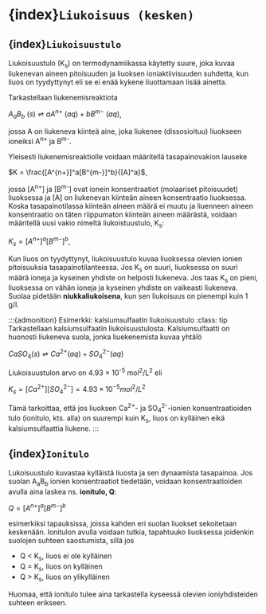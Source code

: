 # {index}`Liukoisuus (kesken)`

## {index}`Liukoisuustulo`
Liukoisuustulo (K<sub>s</sub>) on termodynamiikassa käytetty suure, joka kuvaa liukenevan aineen pitoisuuden ja liuoksen ioniaktiivisuuden suhdetta, kun liuos on tyydyttynyt eli se ei enää kykene liuottamaan lisää ainetta.

Tarkastellaan liukenemisreaktiota

$A_aB_b \ (s) ⇌  aA^{n+} \ (aq) + bB^{m-} \ (aq)$,

jossa A on liukeneva kiinteä aine, joka liukenee (dissosioituu) liuokseen ioneiksi A<sup>n+</sup> ja B<sup>m-</sup>.

Yleisesti liukenemisreaktiolle voidaan määritellä tasapainovakion lauseke

$K = \frac{[A^{n+}]^a[B^{m-}]^b}{[A]^a}$,

jossa [A<sup>n+</sup>] ja [B<sup>m-</sup>] ovat ionein konsentraatiot (molaariset pitoisuudet) liuoksessa ja [A] on liukenevan kiinteän aineen konsentraatio liuoksessa. Koska tasapainotilassa kiinteän aineen määrä ei muutu ja liuenneen aineen konsentraatio on täten riippumaton kiinteän aineen määrästä, voidaan määritellä uusi vakio nimeltä liukoistuustulo, K<sub>s</sub>:

$K_{s} = [A^{n+}]^a[B^{m-}]^b$,

Kun liuos on tyydyttynyt, liukoisuustulo kuvaa liuoksessa olevien ionien pitoisuuksia tasapainotilanteessa. Jos K<sub>s</sub> on suuri, liuoksessa on suuri määrä ioneja ja kyseinen yhdiste on helposti liukeneva. Jos taas K<sub>s</sub> on pieni, liuoksessa on vähän ioneja ja kyseinen yhdiste on vaikeasti liukeneva. Suolaa pidetään **niukkaliukoisena**, kun sen liukoisuus on pienempi kuin 1 g/l.

:::{admonition} Esimerkki: kalsiumsulfaatin liukoisuustulo
:class: tip
Tarkastellaan kalsiumsulfaatin liukoisuustulosta. Kalsiumsulfaatti on huonosti liukeneva suola, jonka liuekenemista kuvaa yhtälö

$CaSO_{4}(s) ⇌ Ca^{2+}(aq) + SO_{4}^{2-}(aq)$

Liukoisuustulon arvo on 4.93 × 10<sup>-5</sup> mol<sup>2</sup>/L<sup>2</sup> eli

$K_{s} = [Ca^{2+}][SO_{4}^{2-}] = 4.93 × 10^{-5} mol^{2}/L^{2}$

Tämä tarkoittaa, että jos liuoksen Ca<sup>2+</sup>- ja SO<sub>4</sub><sup>2-</sup>-ionien konsentraatioiden tulo (ionitulo, kts. alla) on suurempi kuin K<sub>s</sub>, liuos on kylläinen eikä kalsiumsulfaattia liukene.
:::

## {index}`Ionitulo`
Lukoisuustulo kuvastaa kylläistä liuosta ja sen dynaamista tasapainoa. Jos suolan A<sub>a</sub>B<sub>b</sub> ionien konsentraatiot tiedetään, voidaan konsentraatioiden avulla aina laskea ns. **ionitulo, Q**:

$Q = [A^{n+}]^a[B^{m-}]^b$

esimerkiksi tapauksissa, joissa kahden eri suolan liuokset sekoitetaan keskenään. Ionitulon avulla voidaan tutkia, tapahtuuko liuoksessa joidenkin suolojen suhteen saostumista, sillä jos

- Q < K<sub>s</sub>, liuos ei ole kylläinen
- Q = K<sub>s</sub>, liuos on kylläinen
- Q > K<sub>s</sub>, liuos on ylikylläinen

Huomaa, että ionitulo tulee aina tarkastella kyseessä olevien ioniyhdisteiden suhteen erikseen.